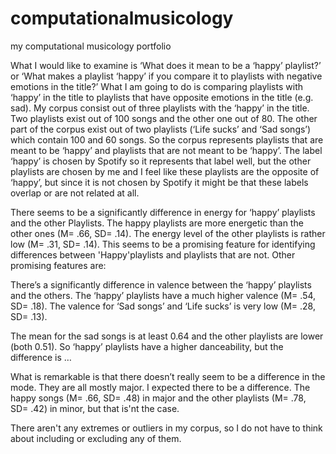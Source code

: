 # computationalmusicology
my computational musicology portfolio

What I would like to examine is ‘What does it mean to be a ‘happy’ playlist?’ or ‘What makes a playlist ‘happy’ if you compare it to playlists with negative emotions in the title?’
What I am going to do is comparing playlists with ‘happy’ in the title to playlists that have opposite emotions in the title (e.g. sad). My corpus consist out of three playlists with the ‘happy’ in the title. Two playlists exist out of 100 songs and the other one out of 80. The other part of the corpus exist out of two playlists (‘Life sucks’ and ‘Sad songs’) which contain 100 and 60 songs. So the corpus represents playlists that are meant to be ‘happy’ and playlists that are not meant to be ‘happy’. The label ‘happy’ is chosen by Spotify so it represents that label well, but the other playlists are chosen by me and I feel like these playlists are the opposite of ‘happy’, but since it is not chosen by Spotify it might be that these labels overlap or are not related at all. 

There seems to be a significantly difference in energy for ‘happy’ playlists and the other 
Playlists. The happy playlists are more energetic than the other ones (M= .66, SD= .14). The 
energy level of the other playlists is rather low (M= .31, SD= .14). This seems to be a promising feature for identifying differences between 'Happy'playlists and playlists that are not. Other promising features are:

There’s a significantly difference in valence between the ‘happy’ playlists and the others. The ‘happy’ playlists have a much higher valence (M= .54, SD= .18). The valence for ‘Sad songs’ and ‘Life sucks’ is very low (M= .28, SD= .13).

The mean for the sad songs is at least 0.64 and the other playlists are lower (both 0.51). So ‘happy’ playlists have a higher danceability, but the difference is …

What is remarkable is that there doesn’t really seem to be a difference in the mode. They are all mostly major. I expected there to be a difference. The happy songs (M= .66, SD= .48) in major and the other playlists (M= .78, SD= .42) in minor, but that is'nt the case.

There aren't any extremes or outliers in my corpus, so I do not have to think about including or excluding any of them.
